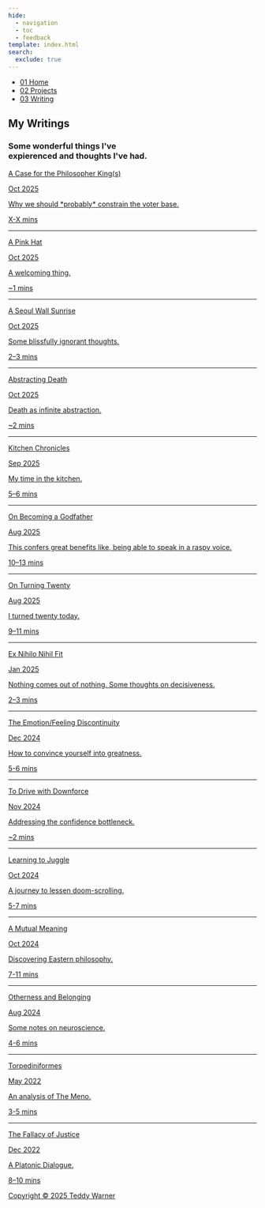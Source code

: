 ```yaml
---
hide:
  - navigation
  - toc
  - feedback
template: index.html
search:
  exclude: true
---
```


<head>
  <meta charset="UTF-8">
  <meta name="viewport" content="width=device-width, initial-scale=1.0">
  
  <!-- Primary Meta Tags -->
  <meta name="title" content="Writings - Teddy Warner">
  <meta name="description" content="A conglomerate of my thoughts and essays.">
  <meta name="keywords" content="Engineering essays, Technical writing, Philosophy analysis, Neuroscience writing, Personal development, Engineering blog, Technical analysis, Engineering philosophy, Learning experiences, Engineering insights, Personal growth, Technical documentation, Engineering perspective, Design thinking, Innovation writing">
  <meta name="author" content="Teddy Warner">
  <meta name="robots" content="index, follow">
  
  <!-- Open Graph / Facebook -->
  <meta property="og:type" content="website">
  <meta property="og:url" content="https://teddywarner.org/writ/">
  <meta property="og:title" content="Writings - Teddy Warner">
  <meta property="og:description" content="A conglomerate of my thoughts and essays.">
  <meta property="og:image" content="https://teddywarner.org/assets/images/thumb.png">
  <meta property="og:image:type" content="image/png">
  <meta property="og:image:width" content="1200">
  <meta property="og:image:height" content="630">

  <!-- Twitter -->
  <meta property="twitter:card" content="summary_large_image">
  <meta property="twitter:url" content="https://teddywarner.org/writ/">
  <meta property="twitter:title" content="Writings - Teddy Warner">
  <meta property="twitter:description" content="A conglomerate of my thoughts and essays.">
  <meta property="twitter:image" content="https://teddywarner.org/assets/images/thumb.png">

  <!-- Existing resource links -->
  <script src="https://kit.fontawesome.com/79ff35ecec.js" crossorigin="anonymous"></script>
  <link rel="preconnect" href="https://fonts.googleapis.com">
  <link rel="preconnect" href="https://fonts.gstatic.com" crossorigin>
  <link href="https://fonts.googleapis.com/css2?family=Crimson+Pro:ital,wght@0,200..900;1,200..900&display=swap" rel="stylesheet">
  <link href="https://fonts.googleapis.com/css2?family=Crimson+Pro:ital,wght@0,200..900;1,200..900&family=JetBrains+Mono:ital,wght@0,100..800;1,100..800&display=swap" rel="stylesheet">
  <link rel="stylesheet" href="../assets/css/writ.css">
  <link rel="stylesheet" href="/assets/css/header.css">
</head>

  <nav class="main-navigation">
    <ul>
      <li><a class="home" href="https://teddywarner.com"><span class="navnum">01</span> Home</a></li>
      <li><a class="proj" href="https://teddywarner.com/proj/"><span class="navnum">02</span> Projects</a></li>
      <li><a class="writ" href="https://teddywarner.com/writ/"><span class="navnum">03</span> Writing</a></li>
    </ul>
  </nav>
  
  <div class="blur-overlay"></div>

<body>
  <main data-scroll-container>
  <div class="content-container">
    <section class="intro-section">
      <div class="content1">
        <div class="introabt">
          <h2>My Writings</h2>
          <h3>Some wonderful things I've<br>expierenced and thoughts I've had.</h3>
        </div>
      </div>
    </section>
    <section class="writing">
      <div class="content6" id="content6">
        <div class="writparent">
          <a href="https://teddywarner.org/writings/benevolentfreedom/">
            <div class="title-row">
              <p class="projtitle">A Case for the Philosopher King(s)</p>
              <p class="writeyear">Oct 2025</p>
            </div>
            <div class="description-row">
              <p class="projdescription">Why we should *probably* constrain the voter base.</p>
              <p class="readtime">X-X mins</p>
            </div>
          </a>
        </div>
        <hr/>
        <div class="writparent">
          <a href="https://teddywarner.org/writings/pinkhat/">
            <div class="title-row">
              <p class="projtitle">A Pink Hat</p>
              <p class="writeyear">Oct 2025</p>
            </div>
            <div class="description-row">
              <p class="projdescription">A welcoming thing.</p>
              <p class="readtime">~1 mins</p>
            </div>
          </a>
        </div>
        <hr/>
        <div class="writparent">
          <a href="https://teddywarner.org/writings/seoulwallsunrise/">
            <div class="title-row">
              <p class="projtitle">A Seoul Wall Sunrise</p>
              <p class="writeyear">Oct 2025</p>
            </div>
            <div class="description-row">
              <p class="projdescription">Some blissfully ignorant thoughts.</p>
              <p class="readtime">2–3 mins</p>
            </div>
          </a>
        </div>
        <hr/>
        <div class="writparent">
          <a href="https://teddywarner.org/writings/abstractingdeath/">
            <div class="title-row">
              <p class="projtitle">Abstracting Death</p>
              <p class="writeyear">Oct 2025</p>
            </div>
            <div class="description-row">
              <p class="projdescription">Death as infinite abstraction.</p>
              <p class="readtime">~2 mins</p>
            </div>
          </a>
        </div>
        <hr/>
        <div class="writparent">
          <a href="https://teddywarner.org/writings/kitchenchronicles/">
            <div class="title-row">
              <p class="projtitle">Kitchen Chronicles</p>
              <p class="writeyear">Sep 2025</p>
            </div>
            <div class="description-row">
              <p class="projdescription">My time in the kitchen.</p>
              <p class="readtime">5–6 mins</p>
            </div>
          </a>
        </div>
        <hr/>
        <div class="writparent">
          <a href="https://teddywarner.org/writings/on-becoming-a-godfather/">
            <div class="title-row">
              <p class="projtitle">On Becoming a Godfather</p>
              <p class="writeyear">Aug 2025</p>
            </div>
            <div class="description-row">
              <p class="projdescription">This confers great benefits like, being able to speak in a raspy voice.</p>
              <p class="readtime">10–13 mins</p>
            </div>
          </a>
        </div>
        <hr/>
        <div class="writparent">
          <a href="https://teddywarner.org/writings/on-turning-twenty">
            <div class="title-row">
              <p class="projtitle">On Turning Twenty</p>
              <p class="writeyear">Aug 2025</p>
            </div>
            <div class="description-row">
              <p class="projdescription">I turned twenty today.</p>
              <p class="readtime">9–11 mins</p>
            </div>
          </a>
        </div>
        <hr/>
        <div class="writparent">
          <a href="https://teddywarner.org/writings/decisiveness">
            <div class="title-row">
              <p class="projtitle">Ex Nihilo Nihil Fit</p>
              <p class="writeyear">Jan 2025</p>
            </div>
            <div class="description-row">
              <p class="projdescription">Nothing comes out of nothing. Some thoughts on decisiveness.</p>
              <p class="readtime">2–3 mins</p>
            </div>
          </a>
        </div>
        <hr/>
        <div class="writparent">
          <a href="https://teddywarner.org/writings/efd">
            <div class="title-row">
              <p class="projtitle">The Emotion/Feeling Discontinuity</p>
              <p class="writeyear">Dec 2024</p>
            </div>
            <div class="description-row">
              <p class="projdescription">How to convince yourself into greatness.</p>
              <p class="readtime">5-6 mins</p>
            </div>
          </a>
        </div>
        <hr/>
        <div class="writparent">
          <a href="https://teddywarner.org/writings/downforce">
            <div class="title-row">
              <p class="projtitle">To Drive with Downforce</p>
              <p class="writeyear">Nov 2024</p>
            </div>
            <div class="description-row">
              <p class="projdescription">Addressing the confidence bottleneck.</p>
              <p class="readtime">~2 mins</p>
            </div>
          </a>
        </div>
        <hr/>
        <div class="writparent">
          <a href="https://teddywarner.org/writings/juggling">
            <div class="title-row">
              <p class="projtitle">Learning to Juggle</p>
              <p class="writeyear">Oct 2024</p>
            </div>
            <div class="description-row">
              <p class="projdescription">A journey to lessen doom-scrolling.</p>
              <p class="readtime">5-7 mins</p>
            </div>
          </a>
        </div>
        <hr/>
        <div class="writparent">
          <a href="https://teddywarner.org/writings/a-mutual-meaning">
            <div class="title-row">
              <p class="projtitle">A Mutual Meaning</p>
              <p class="writeyear">Oct 2024</p>
            </div>
            <div class="description-row">
              <p class="projdescription">Discovering Eastern philosophy.</p>
              <p class="readtime">7-11 mins</p>
            </div>
          </a>
        </div>
        <hr/>
        <div class="writparent">
          <a href="https://teddywarner.org/writings/otherness-and-belonging/">
            <div class="title-row">
              <p class="projtitle">Otherness and Belonging</p>
              <p class="writeyear">Aug 2024</p>
            </div>
            <div class="description-row">
              <p class="projdescription">Some notes on neuroscience.</p>
              <p class="readtime">4-6 mins</p>
            </div>
          </a>
        </div>
        <hr/>
        <div class="writparent">
          <a href="https://teddywarner.org/writings/torpediniformes">
            <div class="title-row">
              <p class="projtitle">Torpediniformes</p>
              <p class="writeyear">May 2022</p>
            </div>
            <div class="description-row">
              <p class="projdescription">An analysis of The Meno.</p>
              <p class="readtime">3-5 mins</p>
            </div>
          </a>
        </div>
        <hr/>
        <div class="writparent">
          <a href="https://teddywarner.org/writings/foj">
            <div class="title-row">
              <p class="projtitle">The Fallacy of Justice</p>
              <p class="writeyear">Dec 2022</p>
            </div>
            <div class="description-row">
              <p class="projdescription">A Platonic Dialogue.</p>
              <p class="readtime">8–10 mins</p>
            </div>
          </a>
        </div>
      </div>
    </section>
    <section class="footer">
      <div class="content8">
        <div class="socialpar">
          <a target=”_blank” href="https://github.com/Twarner491">
            <i class="fa-brands fa-github"></i>
          </a>
        </div>
        <div class="socialpar">
          <a target=”_blank” href="https://x.com/WarnerTeddy">
            <i class="fa-brands fa-x-twitter"></i>
          </a>
        </div>
        <div class="socialpar">
          <a target=”_blank” href="mailto:tawarner@usc.edu">
            <i class="fa-solid fa-paper-plane"></i>
          </a>
        </div>
        <a target=”_blank” href="https://github.com/Twarner491/TeddyWarner.org/blob/main/LICENSE">
          <p class="copyright">Copyright © 2025 Teddy Warner</p>
        </a>
    </section>
    <h1 style="display:none;">Writing Portfolio - Engineering Essays & Technical Documentation</h1>
  </div>
  </main>
  <script>
    document.addEventListener("DOMContentLoaded", function() {
      const elements = ['content1', 'content6'];
      const observer = new ResizeObserver(entries => {
        entries.forEach(entry => {
          const id = entry.target.id;
          const height = entry.contentRect.height;
          document.documentElement.style.setProperty(`--${id}-height`, `${height}px`);
        });
      });
      elements.forEach(id => {
        const element = document.getElementById(id);
        if (element) observer.observe(element);
      });
    });
  </script>
  <script src="/assets/js/proj.js"></script>
  <script src="/assets/js/header.js"></script>
</body>
</html>
